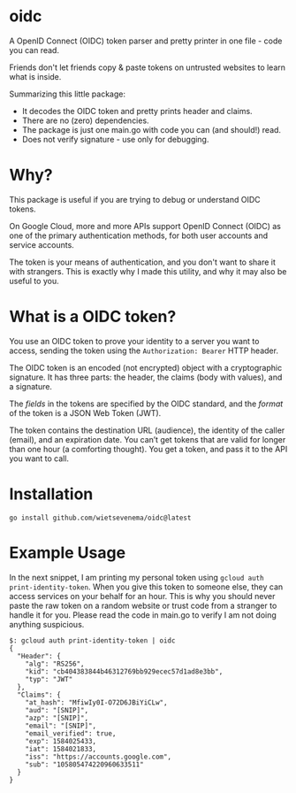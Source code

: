 # oidc
A OpenID Connect (OIDC) token parser and pretty printer in one file - 
code you can read. 

Friends don't let friends copy & paste tokens on untrusted websites to 
learn what is inside.  

Summarizing this little package:
 - It decodes the OIDC token and pretty prints header and claims. 
 - There are no (zero) dependencies.
 - The package is just one main.go with code you can (and should!) read.
 - Does not verify signature - use only for debugging. 
 
# Why?
This package is useful if you are trying to debug or understand OIDC tokens.

On Google Cloud, more and more APIs support OpenID Connect 
(OIDC) as one of the primary authentication methods, for both user accounts
and service accounts.

The token is your means of authentication, and you don't want to share
it with strangers. This is exactly why I made this utility, and why it may
also be useful to you.   

# What is a OIDC token?
You use an OIDC token to prove your identity to a server 
you want to access, sending the token using the `Authorization: Bearer` HTTP header. 

The OIDC token is an encoded (not encrypted) object with a cryptographic signature. 
It has three parts: the header, the claims (body with values), 
and a signature.

The *fields* in the tokens are specified by the OIDC standard, and 
the *format* of the token is a JSON Web Token (JWT).

The token contains the destination URL (audience), the identity of the caller 
(email), and an expiration date. You can’t get tokens that are valid for longer
than one hour (a comforting thought). You get a token, and pass it to the API 
you want to call.

# Installation
`go install github.com/wietsevenema/oidc@latest`

# Example Usage
In the next snippet, I am printing my personal token using `gcloud auth print-identity-token`. 
When you give this token to someone else, they can access services 
on your behalf for an hour. This is why you should never paste the raw token on a 
random website or trust code from a stranger to handle it for you. Please read the 
code in main.go to verify I am not doing anything suspicious.  
```
$: gcloud auth print-identity-token | oidc
{
  "Header": {
    "alg": "RS256",
    "kid": "cb404383844b46312769bb929ecec57d1ad8e3bb",
    "typ": "JWT"
  },
  "Claims": {
    "at_hash": "MfiwIy0I-O72D6JBiYiCLw",
    "aud": "[SNIP]",
    "azp": "[SNIP]",
    "email": "[SNIP]",
    "email_verified": true,
    "exp": 1584025433,
    "iat": 1584021833,
    "iss": "https://accounts.google.com",
    "sub": "105805474220960633511"
  }
}
```

